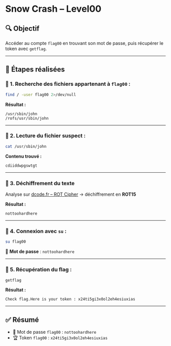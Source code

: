 # Snow Crash – Level00

## 🔍 Objectif  
Accéder au compte `flag00` en trouvant son mot de passe, puis récupérer le token avec `getflag`.

---

## 🧾 Étapes réalisées

### 🔎 1. Recherche des fichiers appartenant à `flag00` :

```bash
find / -user flag00 2>/dev/null
```

**Résultat :**

```
/usr/sbin/john
/rofs/usr/sbin/john
```

---

### 📄 2. Lecture du fichier suspect :

```bash
cat /usr/sbin/john
```

**Contenu trouvé :**

```
cdiiddwpgswtgt
```

---

### 🧠 3. Déchiffrement du texte

Analyse sur [dcode.fr – ROT Cipher](https://www.dcode.fr/rot-cipher) → déchiffrement en **ROT15**

**Résultat :**
```
nottoohardhere
```

---

### 🔐 4. Connexion avec `su` :

```bash
su flag00
```

💬 **Mot de passe** : `nottoohardhere`

---

### 🏁 5. Récupération du flag :

```bash
getflag
```

**Résultat :**

```
Check flag.Here is your token : x24ti5gi3x0ol2eh4esiuxias
```

---

## ✅ Résumé

- 🔑 Mot de passe `flag00` : `nottoohardhere`  
- 🏆 Token `flag00` : `x24ti5gi3x0ol2eh4esiuxias`

